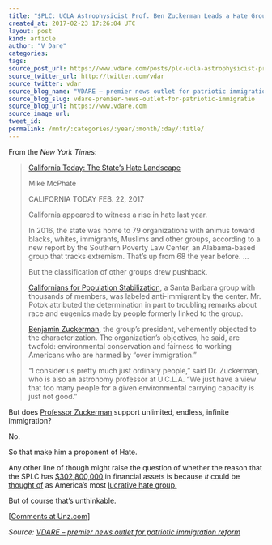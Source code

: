```yaml
---
title: "$PLC: UCLA Astrophysicist Prof. Ben Zuckerman Leads a Hate Group"
created_at: 2017-02-23 17:26:04 UTC
layout: post
kind: article
author: "V Dare"
categories: 
tags: 
source_post_url: https://www.vdare.com/posts/plc-ucla-astrophysicist-prof-ben-zuckerman-leads-a-hate-group
source_twitter_url: http://twitter.com/vdar
source_twitter: vdar
source_blog_name: "VDARE – premier news outlet for patriotic immigration reform"
source_blog_slug: vdare-premier-news-outlet-for-patriotic-immigratio
source_blog_url: https://www.vdare.com
source_image_url: 
tweet_id:
permalink: /mntr/:categories/:year/:month/:day/:title/
---
```

<div class="pf-content"><p>From the <em>New York Times</em>:</p>
<blockquote><p><a id="xlink_1_2" class="xlink" title="Anchor Link to This Paragraph" href="http://www.unz.com/isteve/#xlink_1_2" name="xlink_1_2"></a> <a title="https://www.nytimes.com/2017/02/22/us/california-today-hate-groups.html?mabReward=CTM&amp;recp=0&amp;src=rechp" href="https://www.nytimes.com/2017/02/22/us/california-today-hate-groups.html?mabReward=CTM&amp;recp=0&amp;src=rechp">California Today: The State’s Hate Landscape</a></p>
<p>Mike McPhate</p>
<p>CALIFORNIA TODAY FEB. 22, 2017</p>
<p><a id="xlink_1_3" class="xlink" title="Anchor Link to This Paragraph" href="http://www.unz.com/isteve/#xlink_1_3" name="xlink_1_3"></a>California appeared to witness a rise in hate last year.</p>
<p><a id="xlink_1_4" class="xlink" title="Anchor Link to This Paragraph" href="http://www.unz.com/isteve/#xlink_1_4" name="xlink_1_4"></a>In 2016, the state was home to 79 organizations with animus toward blacks, whites, immigrants, Muslims and other groups, according to a new report by the Southern Poverty Law Center, an Alabama-based group that tracks extremism. That’s up from 68 the year before. …</p>
<p><a id="xlink_1_5" class="xlink" title="Anchor Link to This Paragraph" href="http://www.unz.com/isteve/#xlink_1_5" name="xlink_1_5"></a>But the classification of other groups drew pushback.</p>
<p class="story-body-text story-content" data-para-count="270" data-total-count="1793"><a href="http://www.capsweb.org/">Californians for Population Stabilization</a>, a Santa Barbara group with thousands of members, was labeled anti-immigrant by the center. Mr. Potok attributed the determination in part to troubling remarks about race and eugenics made by people formerly linked to the group.</p>
<p class="story-body-text story-content" data-para-count="247" data-total-count="2040"><a href="http://www.pa.ucla.edu/directory/benjamin-zuckerman">Benjamin Zuckerman</a>, the group’s president, vehemently objected to the characterization. The organization’s objectives, he said, are twofold: environmental conservation and fairness to working Americans who are harmed by “over immigration.”</p><!-- TAG START { player: "7518-804336-VDare - Outstream - Rev", owner: "ONE Video by AOL", for: "ONE Video by AOL" - BEINJS } --><div id="57966237cc52c74a5e1363c4" class="vdb_player vdb_57966237cc52c74a5e1363c456bcd17ce4b018167fea5539">    <script type="text/javascript" src="//delivery.vidible.tv/jsonp/pid=57966237cc52c74a5e1363c4/56bcd17ce4b018167fea5539_bein.js"></script></div><!-- TAG END { date: 07/25/16 } -->
<p><a id="xlink_1_8" class="xlink" title="Anchor Link to This Paragraph" href="http://www.unz.com/isteve/#xlink_1_8" name="xlink_1_8"></a>“I consider us pretty much just ordinary people,” said Dr. Zuckerman, who is also an astronomy professor at U.C.L.A. “We just have a view that too many people for a given environmental carrying capacity is just not good.”</p></blockquote>
<p><a id="xlink_1_9" class="xlink" title="Anchor Link to This Paragraph" href="http://www.unz.com/isteve/#xlink_1_9" name="xlink_1_9"></a>But does <a title="http://www.capsweb.org/about/board-directors" href="http://www.capsweb.org/about/board-directors">Professor Zuckerman</a> support unlimited, endless, infinite immigration?</p>
<p><a id="xlink_1_10" class="xlink" title="Anchor Link to This Paragraph" href="http://www.unz.com/isteve/#xlink_1_10" name="xlink_1_10"></a>No.</p>
<p><a id="xlink_1_11" class="xlink" title="Anchor Link to This Paragraph" href="http://www.unz.com/isteve/#xlink_1_11" name="xlink_1_11"></a>So that make him a proponent of Hate.</p>
<p><a id="xlink_1_12" class="xlink" title="Anchor Link to This Paragraph" href="http://www.unz.com/isteve/#xlink_1_12" name="xlink_1_12"></a>Any other line of though might raise the question of whether the reason that the SPLC has <a title="https://www.splcenter.org/about/financial-information" href="https://www.splcenter.org/about/financial-information">$302,800,000</a> in financial assets is because <em>it</em> could be <a href="http://www.vdare.com/articles/good-news-splc-loses-50-million-bad-news-plc-can-afford-it">thought of</a> as America’s most <a href="http://www.vdare.com/posts/the-splc-attacks-ann-coulter-againe-they-have-a-third-of-a-billion-but-no-fac">lucrative hate group.</a></p>
<p><a id="xlink_1_13" class="xlink" title="Anchor Link to This Paragraph" href="http://www.unz.com/isteve/#xlink_1_13" name="xlink_1_13"></a>But of course that’s unthinkable.</p>
<p>[<a href="http://www.unz.com/isteve/splc-ucla-astrophysicist-prof-ben-zuckerman-leads-a-hate-group/">Comments at Unz.com</a>]</p>
</div><div class="">
    <i>Source: <a href="https://www.vdare.com">VDARE – premier news outlet for patriotic immigration reform</a></i>
</div>
